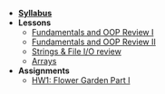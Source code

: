 - **[Syllabus](ReadMe.md)**
- **Lessons**
  - [Fundamentals and OOP Review I](Lessons/Lesson1.md)
  - [Fundamentals and OOP Review II](Lessons/Lesson2.md)
  - [Strings & File I/O review](Lessons/Lesson3.md)
  - [Arrays](Lessons/Lesson4.md)
- **Assignments**
  - [HW1: Flower Garden Part I](Lessons/HW1.md)

